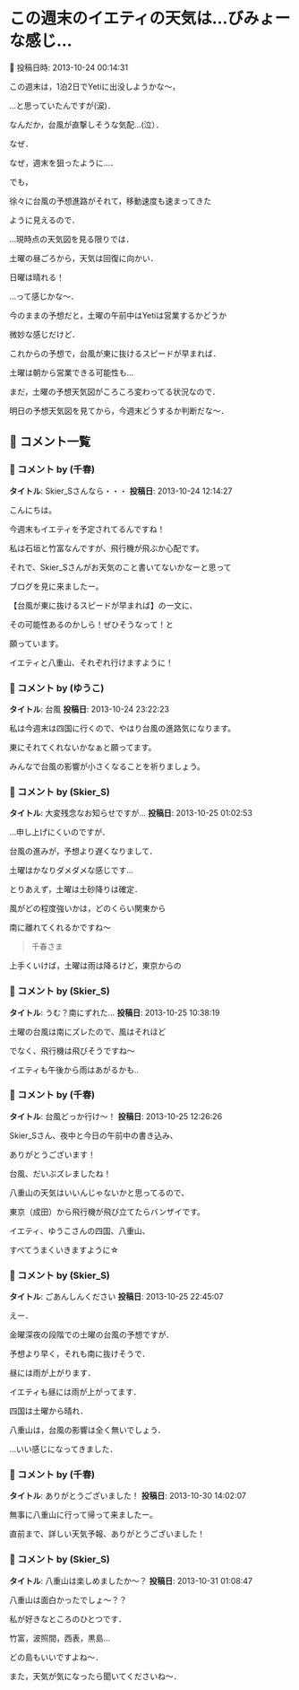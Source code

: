 # この週末のイエティの天気は…びみょーな感じ…

📅 投稿日時: 2013-10-24 00:14:31

この週末は，1泊2日でYetiに出没しようかな～，





…と思っていたんですが(涙)．


なんだか，台風が直撃しそうな気配…(泣）．


なぜ．


なぜ，週末を狙ったように…．





でも，


徐々に台風の予想進路がそれて，移動速度も速まってきた


ように見えるので．





…現時点の天気図を見る限りでは．


土曜の昼ごろから，天気は回復に向かい．


日曜は晴れる！


…って感じかな～．





今のままの予想だと，土曜の午前中はYetiは営業するかどうか


微妙な感じだけど．


これからの予想で，台風が東に抜けるスピードが早まれば．


土曜は朝から営業できる可能性も…





まだ，土曜の予想天気図がころころ変わってる状況なので．


明日の予想天気図を見てから，今週末どうするか判断だな～．

## 💬 コメント一覧

### 💬 コメント by (千春)
**タイトル**: Skier_Sさんなら・・・
**投稿日**: 2013-10-24 12:14:27

こんにちは。

今週末もイエティを予定されてるんですね！



私は石垣と竹富なんですが、飛行機が飛ぶか心配です。

それで、Skier_Sさんがお天気のこと書いてないかなーと思って

ブログを見に来ましたー。



【台風が東に抜けるスピードが早まれば】の一文に、

その可能性あるのかしら！ぜひそうなって！と

願っています。



イエティと八重山、それぞれ行けますように！

### 💬 コメント by (ゆうこ)
**タイトル**: 台風
**投稿日**: 2013-10-24 23:22:23

私は今週末は四国に行くので、やはり台風の進路気になります。

東にそれてくれないかなぁと願ってます。



みんなで台風の影響が小さくなることを祈りましょう。

### 💬 コメント by (Skier_S)
**タイトル**: 大変残念なお知らせですが…
**投稿日**: 2013-10-25 01:02:53

…申し上げにくいのですが．

台風の進みが，予想より遅くなりまして．

土曜はかなりダメダメな感じです…

とりあえず，土曜は土砂降りは確定．

風がどの程度強いかは，どのくらい関東から

南に離れてくれるかですね～



>千春さま

上手くいけば，土曜は雨は降るけど，東京からの

### 💬 コメント by (Skier_S)
**タイトル**: うむ？南にずれた…
**投稿日**: 2013-10-25 10:38:19

土曜の台風は南にズレたので、風はそれほど

でなく、飛行機は飛びそうですね～

イエティも午後から雨はあがるかも‥

### 💬 コメント by (千春)
**タイトル**: 台風どっか行け～！
**投稿日**: 2013-10-25 12:26:26

Skier_Sさん、夜中と今日の午前中の書き込み、

ありがとうございます！



台風、だいぶズレましたね！

八重山の天気はいいんじゃないかと思ってるので、

東京（成田）から飛行機が飛び立てたらバンザイです。



イエティ、ゆうこさんの四国、八重山、

すべてうまくいきますように☆

### 💬 コメント by (Skier_S)
**タイトル**: ごあんしんください
**投稿日**: 2013-10-25 22:45:07

えー．

金曜深夜の段階での土曜の台風の予想ですが．

予想より早く，それも南に抜けそうで．

昼には雨が上がります．



イエティも昼には雨が上がってます．

四国は土曜から晴れ．

八重山は，台風の影響は全く無いでしょう．



…いい感じになってきました．

### 💬 コメント by (千春)
**タイトル**: ありがとうございました！
**投稿日**: 2013-10-30 14:02:07

無事に八重山に行って帰って来ましたー。

直前まで、詳しい天気予報、ありがとうございました！

### 💬 コメント by (Skier_S)
**タイトル**: 八重山は楽しめましたか～？
**投稿日**: 2013-10-31 01:08:47

八重山は面白かったでしょ～？？

私が好きなところのひとつです．

竹富，波照間，西表，黒島…

どの島もいいですよね～．



また，天気が気になったら聞いてくださいね～．

